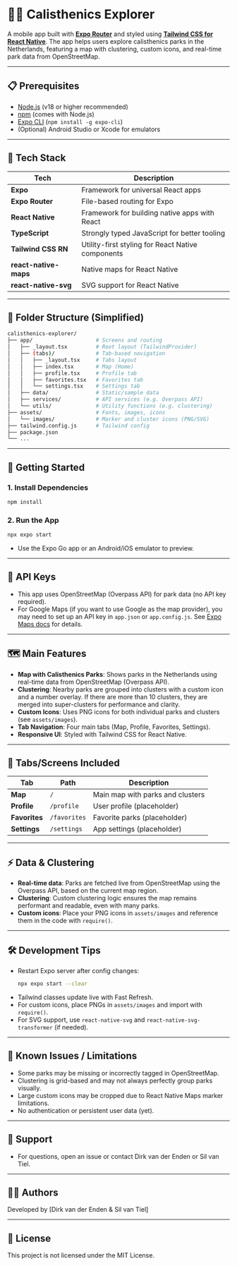 # 🏋️‍♂️ Calisthenics Explorer

A mobile app built with [**Expo Router**](https://expo.dev/router) and styled using [**Tailwind CSS for React Native**](https://github.com/jaredh159/tailwindcss-react-native). The app helps users explore calisthenics parks in the Netherlands, featuring a map with clustering, custom icons, and real-time park data from OpenStreetMap.

---

## 📋 Prerequisites

- [Node.js](https://nodejs.org/) (v18 or higher recommended)
- [npm](https://www.npmjs.com/) (comes with Node.js)
- [Expo CLI](https://docs.expo.dev/get-started/installation/) (`npm install -g expo-cli`)
- (Optional) Android Studio or Xcode for emulators

---

## 📱 Tech Stack

| Tech                  | Description                                           |
|-----------------------|-------------------------------------------------------|
| **Expo**              | Framework for universal React apps                   |
| **Expo Router**       | File-based routing for Expo                          |
| **React Native**      | Framework for building native apps with React        |
| **TypeScript**        | Strongly typed JavaScript for better tooling         |
| **Tailwind CSS RN**   | Utility-first styling for React Native components    |
| **react-native-maps** | Native maps for React Native                         |
| **react-native-svg**  | SVG support for React Native                         |

---

## 🧠 Folder Structure (Simplified)

```bash
calisthenics-explorer/
├── app/                    # Screens and routing
│   ├── _layout.tsx         # Root layout (TailwindProvider)
│   ├── (tabs)/             # Tab-based navigation
│   │   ├── _layout.tsx     # Tabs layout
│   │   ├── index.tsx       # Map (Home)
│   │   ├── profile.tsx     # Profile tab
│   │   ├── favorites.tsx   # Favorites tab
│   │   └── settings.tsx    # Settings tab
│   ├── data/               # Static/sample data
│   ├── services/           # API services (e.g. Overpass API)
│   └── utils/              # Utility functions (e.g. clustering)
├── assets/                 # Fonts, images, icons
│   └── images/             # Marker and cluster icons (PNG/SVG)
├── tailwind.config.js      # Tailwind config
├── package.json
└── ...
```

---

## 🚀 Getting Started

### 1. **Install Dependencies**

```bash
npm install
```

### 2. **Run the App**

```bash
npx expo start
```

- Use the Expo Go app or an Android/iOS emulator to preview.

---

## 🔑 API Keys

- This app uses OpenStreetMap (Overpass API) for park data (no API key required).
- For Google Maps (if you want to use Google as the map provider), you may need to set up an API key in `app.json` or `app.config.js`. See [Expo Maps docs](https://docs.expo.dev/versions/latest/sdk/map-view/) for details.

---

## 🗺️ Main Features

- **Map with Calisthenics Parks**: Shows parks in the Netherlands using real-time data from OpenStreetMap (Overpass API).
- **Clustering**: Nearby parks are grouped into clusters with a custom icon and a number overlay. If there are more than 10 clusters, they are merged into super-clusters for performance and clarity.
- **Custom Icons**: Uses PNG icons for both individual parks and clusters (see `assets/images`).
- **Tab Navigation**: Four main tabs (Map, Profile, Favorites, Settings).
- **Responsive UI**: Styled with Tailwind CSS for React Native.

---

## 🧪 Tabs/Screens Included

| Tab         | Path                  | Description                        |
|-------------|-----------------------|-------------------------------------|
| **Map**     | `/`                   | Main map with parks and clusters    |
| **Profile** | `/profile`            | User profile (placeholder)          |
| **Favorites**| `/favorites`         | Favorite parks (placeholder)        |
| **Settings**| `/settings`           | App settings (placeholder)          |

---

## ⚡ Data & Clustering

- **Real-time data**: Parks are fetched live from OpenStreetMap using the Overpass API, based on the current map region.
- **Clustering**: Custom clustering logic ensures the map remains performant and readable, even with many parks.
- **Custom icons**: Place your PNG icons in `assets/images` and reference them in the code with `require()`.

---

## 🛠️ Development Tips

- Restart Expo server after config changes:
  ```bash
  npx expo start --clear
  ```
- Tailwind classes update live with Fast Refresh.
- For custom icons, place PNGs in `assets/images` and import with `require()`.
- For SVG support, use `react-native-svg` and `react-native-svg-transformer` (if needed).

---

## 🐞 Known Issues / Limitations

- Some parks may be missing or incorrectly tagged in OpenStreetMap.
- Clustering is grid-based and may not always perfectly group parks visually.
- Large custom icons may be cropped due to React Native Maps marker limitations.
- No authentication or persistent user data (yet).

---

## 🤝 Support

- For questions, open an issue or contact Dirk van der Enden or Sil van Tiel.

---

## 🧑‍💻 Authors

Developed by [Dirk van der Enden & Sil van Tiel]  

---

## 📜 License

This project is not licensed under the MIT License.
